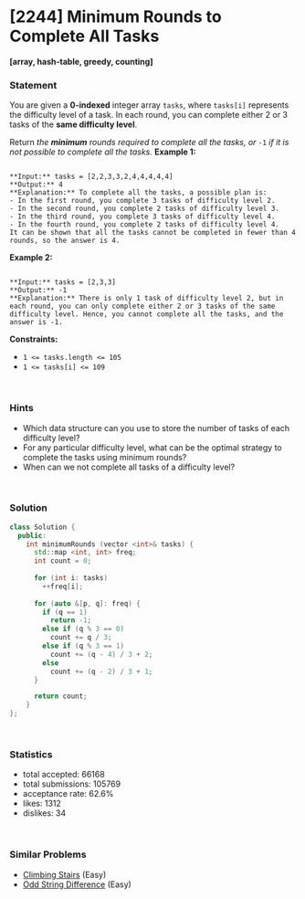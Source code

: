 # [2244] Minimum Rounds to Complete All Tasks

**[array, hash-table, greedy, counting]**

### Statement

You are given a **0-indexed** integer array `tasks`, where `tasks[i]` represents the difficulty level of a task. In each round, you can complete either 2 or 3 tasks of the **same difficulty level**.

Return *the **minimum** rounds required to complete all the tasks, or* `-1` *if it is not possible to complete all the tasks.*
**Example 1:**

```

**Input:** tasks = [2,2,3,3,2,4,4,4,4,4]
**Output:** 4
**Explanation:** To complete all the tasks, a possible plan is:
- In the first round, you complete 3 tasks of difficulty level 2. 
- In the second round, you complete 2 tasks of difficulty level 3. 
- In the third round, you complete 3 tasks of difficulty level 4. 
- In the fourth round, you complete 2 tasks of difficulty level 4.  
It can be shown that all the tasks cannot be completed in fewer than 4 rounds, so the answer is 4.

```

**Example 2:**

```

**Input:** tasks = [2,3,3]
**Output:** -1
**Explanation:** There is only 1 task of difficulty level 2, but in each round, you can only complete either 2 or 3 tasks of the same difficulty level. Hence, you cannot complete all the tasks, and the answer is -1.

```

**Constraints:**
* `1 <= tasks.length <= 105`
* `1 <= tasks[i] <= 109`


<br>

### Hints

- Which data structure can you use to store the number of tasks of each difficulty level?
- For any particular difficulty level, what can be the optimal strategy to complete the tasks using minimum rounds?
- When can we not complete all tasks of a difficulty level?

<br>

### Solution

```cpp
class Solution {
  public:
    int minimumRounds (vector <int>& tasks) {
      std::map <int, int> freq;
      int count = 0;
      
      for (int i: tasks)
        ++freq[i];
      
      for (auto &[p, q]: freq) {
        if (q == 1)
          return -1;
        else if (q % 3 == 0)
          count += q / 3;
        else if (q % 3 == 1)
          count += (q - 4) / 3 + 2;
        else
          count += (q - 2) / 3 + 1;
      }

      return count;
    }
};
```

<br>

### Statistics

- total accepted: 66168
- total submissions: 105769
- acceptance rate: 62.6%
- likes: 1312
- dislikes: 34

<br>

### Similar Problems

- [Climbing Stairs](https://leetcode.com/problems/climbing-stairs) (Easy)
- [Odd String Difference](https://leetcode.com/problems/odd-string-difference) (Easy)
